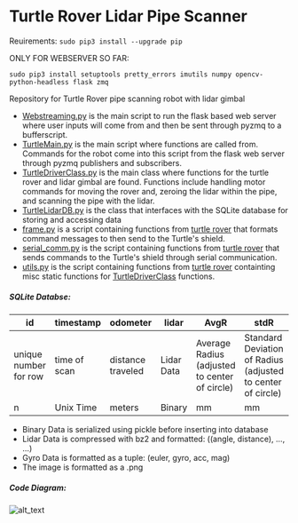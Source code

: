 # Turtle Rover Lidar Pipe Scanner

Reuirements:
```sudo pip3 install --upgrade pip```

ONLY FOR WEBSERVER SO FAR:

```sudo pip3 install setuptools pretty_errors imutils numpy opencv-python-headless flask zmq```


<!---```sudo pip3 install csv pickle bz2 zipfile sqlite3``` --->

Repository for Turtle Rover pipe scanning robot with lidar gimbal
* [Webstreaming.py](webstreaming.py) is the main script to run the flask based web server where user inputs will come from and then be sent through pyzmq to a bufferscript.
* [TurtleMain.py](TurtleMain.py) is the main script where functions are called from. Commands for the robot come into this script from the flask web server through pyzmq publishers and subscribers.
* [TurtleDriverClass.py](TurtleDriverClass.py) is the main class where functions for the turtle rover and lidar gimbal are found. Functions include handling motor commands for moving the rover and, zeroing the lidar within the pipe, and scanning the pipe with the lidar. 
* [TurtleLidarDB.py](TurtleLidarDB.py) is the class that interfaces with the SQLite database for storing and accessing data
* [frame.py](frame.py) is a script containing functions from [turtle rover](https://github.com/TurtleRover/tr_ros/tree/master/tr_hat_bridge) that formats command messages to then send to the Turtle's shield.
* [serial_comm.py](serial_comm.py) is the script containing functions from [turtle rover](https://github.com/TurtleRover/tr_ros/tree/master/tr_hat_bridge) that sends commands to the Turtle's shield through serial communication. 
* [utils.py](utils.py) is the script containing functions from [turtle rover](https://github.com/TurtleRover/tr_ros/tree/master/tr_hat_bridge) containting misc static functions for [TurtleDriverClass](TurtleDriverClass.py) functions.

##### SQLite Databse:

id | timestamp | odometer| lidar | AvgR | stdR | minR | maxR | Xcenter | Ycenter | gyro | Image | batVolt | Deleted 
---|-----------|---------|-------|------|------|------|------|---------|---------|------|-------|---------|--------
unique number for row| time of scan | distance traveled| Lidar Data| Average Radius (adjusted to center of circle)| Standard Deviation of Radius (adjusted to center of circle) | Minimum Radius (adjusted to center of circle) | Maximum Radius (adjusted to center of circle) | X offset for circle center | Y offset for circle center | IMU Data | Image at time of scan | Battery Voltage | Boolean if row should be shown
n | Unix Time | meters | Binary | mm | mm | mm | mm | mm | mm | Binary | Binary | Volts | True/False

* Binary Data is serialized using pickle before inserting into database
* Lidar Data is compressed with bz2 and formatted: ((angle, distance), ..., ...)
* Gyro Data is formatted as a tuple: (euler, gyro, acc, mag)
* The image is formatted as a .png

##### Code Diagram:
![alt_text](docs/Structure.PNG "Code Structure")
